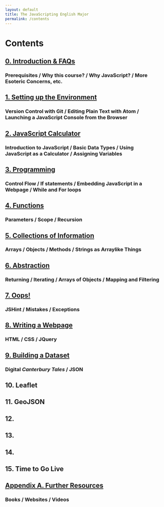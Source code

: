 ```yaml
---
layout: default
title: The JavaScripting English Major
permalink: /contents
---
```


# Contents

<div class="contents">

## [0. Introduction & FAQs](/0-introduction)

### Prerequisites / Why this course? / Why JavaScript? / More Esoteric Concerns, etc.

## [1. Setting up the Environment](/1-environment)

### Version Control with Git / Editing Plain Text with Atom / Launching a JavaScript Console from the Browser

## [2. JavaScript Calculator](/2-calculator) 

### Introduction to JavaScript / Basic Data Types / Using JavaScript as a Calculator / Assigning Variables

## [3. Programming](/3-programming)

### Control Flow / If statements / Embedding JavaScript in a Webpage / While and For loops

## [4. Functions](/4-functions) 

### Parameters / Scope / Recursion

## [5. Collections of Information](/5-collections)

### Arrays / Objects / Methods / Strings as Arraylike Things

## [6. Abstraction](/6-abstraction)

### Returning / Iterating / Arrays of Objects / Mapping and Filtering

## [7. Oops!](/7-errors)

### JSHint / Mistakes / Exceptions

## [8. Writing a Webpage](/8-webpage)

### HTML / CSS / JQuery

## [9. Building a Dataset](/9-dataset)

### Digital *Canterbury Tales* / JSON

## 10. Leaflet

## 11. GeoJSON

## 12. 

## 13.

## 14.

## 15. Time to Go Live

## [Appendix A. Further Resources](/a-resources/)

### Books / Websites / Videos

</div>
